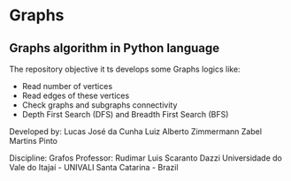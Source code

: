 # Graphs
## Graphs algorithm in Python language
The repository objective it ts develops some Graphs logics like:

- Read number of vertices
- Read edges of these vertices
- Check graphs and subgraphs connectivity
- Depth First Search (DFS) and Breadth First Search (BFS)

Developed by:
  Lucas José da Cunha
  Luiz Alberto Zimmermann Zabel Martins Pinto
  
 Discipline: Grafos
 Professor: Rudimar Luis Scaranto Dazzi 
 Universidade do Vale do Itajaí - UNIVALI
 Santa Catarina - Brazil
